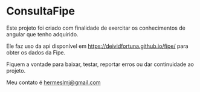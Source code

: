 # ConsultaFipe

Este projeto foi criado com finalidade de exercitar os conhecimentos de angular que tenho adquirido.

Ele faz uso da api disponível em https://deividfortuna.github.io/fipe/ para obter os dados da Fipe.

Fiquem a vontade para baixar, testar, reportar erros ou dar continuidade ao projeto.

Meu contato é hermeslmj@gmail.com
